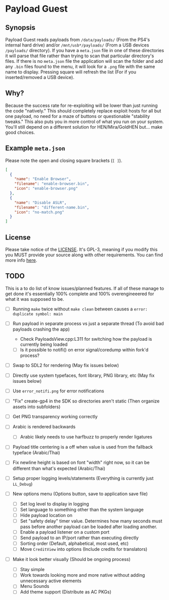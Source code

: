 # Payload Guest

## Synopsis

Payload Guest reads payloads from `/data/payloads/` (From the PS4's internal hard drive) and/or `/mnt/usb*/payloads/` (From a USB devices `/payloads/` directory). If you have a `meta.json` file in one of these directories it will parse that file rather than trying to scan that particular directory's files. If there is no `meta.json` file the application will scan the folder and add any `.bin` files found to the menu, it will look for a `.png` file with the same name to display. Pressing square will refresh the list (For if you inserted/removed a USB device).

## Why?

Because the success rate for re-exploiting will be lower than just running the code "natively." This should completely replace exploit hosts for all but one payload, no need for a maze of buttons or questionable "stability tweaks." This also puts you in more control of what you run on your system. You'll still depend on a different solution for HEN/Mira/GoldHEN but... make good choices.

## Example `meta.json`

Please note the open and closing square brackets (`[ ]`).

```json
[
  {
    "name": "Enable Browser",
    "filename": "enable-browser.bin",
    "icon": "enable-browser.png"
  },
  {
    "name": "Disable ASLR",
    "filename": "different-name.bin",
    "icon": "no-match.png"
  }
]
```

## License

Please take notice of the [LICENSE](https://github.com/Al-Azif/ps4-payload-guest/blob/main/LICENSE). It's GPL-3, meaning if you modify this you MUST provide your source along with other requirements. You can find more info [here](https://tldrlegal.com/license/gnu-general-public-license-v3-(gpl-3)).

## TODO

This is a to do list of know issues/planned features. If all of these manage to get done it's essentially 100% complete and 100% overengineeered for what it was supposed to be.

- [ ] Running `make` twice without `make clean` between causes a `error: duplicate symbol: main`
- [ ] Run payload in separate process vs just a separate thread (To avoid bad payloads crashing the app)
  - Check PayloadsView.cpp:L311 for switching how the payload is currently being loaded
  - [ ] Is it possible to notifi() on error signal/coredump within fork'd process?
- [ ] Swap to SDL2 for rendering (May fix issues below)
- [ ] Directly use system typefaces, font library, PNG library, etc (May fix issues below)
- [ ] Use `error_notifi.png` for error notifications
- [ ] "Fix" create-gp4 in the SDK so directories aren't static (Then organize assets into subfolders)
- [ ] Get PNG transparency working correctly
- [ ] Arabic is rendered backwards
  - [ ] Arabic likely needs to use harfbuzz to properly render ligatures
- [ ] Payload title centering is a off when value is used from the fallback typeface (Arabic/Thai)
- [ ] Fix newline height is based on font "width" right now, so it can be different than what's expected (Arabic/Thai)
- [ ] Setup proper logging levels/statements (Everything is currently just `LL_Debug`)

- [ ] New options menu (Options button, save to application save file)
  - [ ] Set log level to display in logging
  - [ ] Set language to something other than the system language
  - [ ] Hide payload location on
  - [ ] Set "safety delay" timer value. Determines how many seconds must pass before another payload can be loaded after loading another.
  - [ ] Enable a payload listener on a custom port
  - [ ] Send payload to an IP/port rather than executing directly
  - [ ] Sorting order (Default, alphabetical, most used, etc)
  - [ ] Move `CreditView` into options (Include credits for translators)

- [ ] Make it look better visually (Should be ongoing process)
  - [ ] Stay simple
  - [ ] Work towards looking more and more native without adding unnecessary active elements
  - [ ] Menu Sounds
  - [ ] Add theme support (Distribute as AC PKGs)
